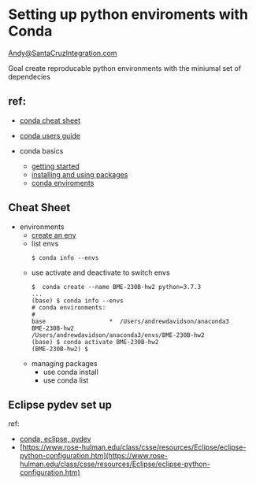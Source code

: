 # Setting up python enviroments with Conda
Andy@SantaCruzIntegration.com

Goal create reproducable python environments with the miniumal set of dependecies

## ref:
- [conda cheat sheet](conda-cheatsheet.pdf)
- [conda users guide](https://docs.conda.io/projects/conda/en/latest/user-guide/index.html)

- conda basics
  - [getting started](https://docs.conda.io/projects/conda/en/latest/user-guide/getting-started.html)
  - [installing and using packages](https://docs.conda.io/projects/conda/en/latest/user-guide/concepts/packages.html#)
  - [conda enviroments](https://docs.conda.io/projects/conda/en/latest/user-guide/concepts/environments.html)
  

## Cheat Sheet
- environments
  * [create an env](https://docs.conda.io/projects/conda/en/latest/user-guide/getting-started.html#managing-environments)
  * list envs
    ```
    $ conda info --envs
    ```
  * use activate and deactivate to switch envs
    ```
    $  conda create --name BME-230B-hw2 python=3.7.3
    ...
    (base) $ conda info --envs
    # conda environments:
    #
    base                  *  /Users/andrewdavidson/anaconda3
    BME-230B-hw2             /Users/andrewdavidson/anaconda3/envs/BME-230B-hw2
    (base) $ conda activate BME-230B-hw2
    (BME-230B-hw2) $
    ```
  * managing packages
    + use conda install
    + use conda list
    
## Eclipse pydev set up
ref:
- [conda, eclipse, pydev](https://docs.anaconda.com/anaconda/user-guide/tasks/integration/eclipse-pydev/)
- [https://www.rose-hulman.edu/class/csse/resources/Eclipse/eclipse-python-configuration.htm](https://www.rose-hulman.edu/class/csse/resources/Eclipse/eclipse-python-configuration.htm)

